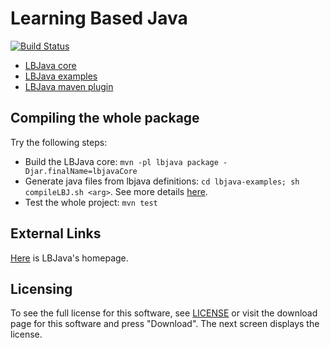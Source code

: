 # Learning Based Java 

[![Build Status](https://semaphoreci.com/api/v1/projects/02a1d3da-4dc5-41c0-963c-b5605e4abc67/605145/badge.svg)](https://semaphoreci.com/danyaljj/lbjava)

- [LBJava core](lbjava/README.md) 
- [LBJava examples](lbjava-examples/README.md) 
- [LBJava maven plugin](lbjava-mvn-plugin/README.md)

## Compiling the whole package 
Try the following steps: 

 - Build the LBJava core: `mvn -pl lbjava package -Djar.finalName=lbjavaCore`
 - Generate java files from lbjava definitions: `cd lbjava-examples; sh compileLBJ.sh <arg>`. See more details [here](lbjava-examples/README.md).
 - Test the whole project: `mvn test`
 
## External Links 
[Here](http://cogcomp.cs.illinois.edu/page/software_view/LBJava) is LBJava's homepage.  

## Licensing
To see the full license for this software, see [LICENSE](LICENSE) or visit the download 
page for this software and press "Download". The next screen displays the license. 
